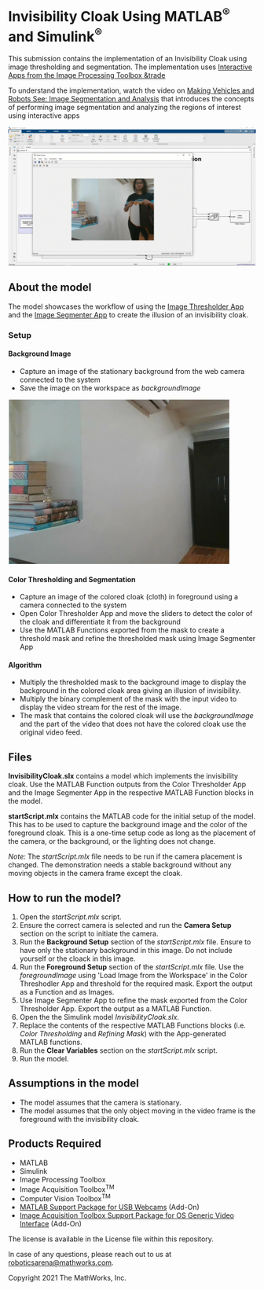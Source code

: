 # Invisibility Cloak Using MATLAB<sup>:registered:</sup> and Simulink<sup>:registered:</sup> 

This submission contains the implementation of an Invisibility Cloak using image thresholding and segmentation.
The implementation uses [Interactive Apps from the Image Processing Toolbox &trade](https://www.mathworks.com/help/images/referencelist.html?type=app&s_tid=CRUX_topnav)

To understand the implementation, watch the video on [Making Vehicles and Robots See: Image Segmentation and Analysis](https://www.youtube.com/watch?v=-bYKl64vpGY) that introduces the concepts of performing image segmentation and analyzing the regions of interest using interactive apps

<img src="READMEResources/InvisibilityCloak.gif"> 

## About the model ##

The model showcases the workflow of using the [Image Thresholder App](https://www.mathworks.com/help/images/ref/colorthresholder-app.html) and the [Image Segmenter App](https://www.mathworks.com/help/images/ref/imagesegmenter-app.html) to create the illusion of an invisibility cloak. 

### Setup ###
#### Background Image ####
- Capture an image of the stationary background from the web camera connected to the system 
- Save the image on the workspace as *backgroundImage*
<img src="READMEResources/backgroundImage.png"> 

#### Color Thresholding and Segmentation ####
- Capture an image of the colored cloak (cloth) in foreground using a camera connected to the system 
- Open Color Thresholder App and move the sliders to detect the color of the cloak and differentiate it from the background
- Use the MATLAB Functions exported from the mask to create a threshold mask and refine the thresholded mask using Image Segmenter App

#### Algorithm ####
- Multiply the thresholded mask to the background image to display the background in the colored cloak area giving an illusion of invisibility.
- Multiply the binary complement of the mask with the input video to display the video stream for the rest of the image.
- The mask that contains the colored cloak will use the *backgroundImage* and the part of the video that does not have the colored cloak use the original video feed.

## Files ##

**InvisibilityCloak.slx** contains a model which implements the invisibility cloak. Use the MATLAB Function outputs from the Color Thresholder App and the Image Segmenter App in the respective MATLAB Function blocks in the model.

**startScript.mlx** contains the MATLAB code for the initial setup of the model. This has to be used to capture the background image and the color of the foreground cloak.  This is a one-time setup code as long as the placement of the camera, or the background, or the lighting does not change.

*Note:* The *startScript.mlx* file needs to be run if the camera placement is changed. The demonstration needs a stable background without any moving objects in the camera frame except the cloak.

## How to run the model? ##
1. Open the *startScript.mlx* script. 
2. Ensure the correct camera is selected and run the **Camera Setup** section on the script to initiate the camera. 
3. Run the **Background Setup** section of the *startScript.mlx* file. Ensure to have only the stationary background in this image. Do not include yourself or the cloack in this image.
3. Run the **Foreground Setup** section of the *startScript.mlx* file. Use the *foregroundImage* using 'Load Image from the Workspace' in the Color Threshodler App and threshold for the required mask. Export the output as a Function and as Images.
4. Use Image Segmenter App to refine the mask exported from the Color Thresholder App. Export the output as a MATLAB Function.
5. Open the the Simulink model *InvisibilityCloak.slx*. 
6. Replace the contents of the respective MATLAB Functions blocks (i.e. *Color Thresholding* and *Refining Mask*) with the App-generated MATLAB functions.
7. Run the **Clear Variables** section on the *startScript.mlx* script.
7. Run the model.



## Assumptions in the model ##

- The model assumes that the camera is stationary.
- The model assumes that the only object moving in the video frame is the foreground with the invisibility cloak.

## Products Required ##
- MATLAB
- Simulink
- Image Processing Toolbox
- Image Acquisition Toolbox<sup>TM</sup> 
- Computer Vision Toolbox<sup>TM</sup>
- [MATLAB Support Package for USB Webcams](https://www.mathworks.com/matlabcentral/fileexchange/45182-matlab-support-package-for-usb-webcams) (Add-On)
- [Image Acquisition Toolbox Support Package for OS Generic Video Interface](https://in.mathworks.com/matlabcentral/fileexchange/45183-image-acquisition-toolbox-support-package-for-os-generic-video-interface) (Add-On)

The license is available in the License file within this repository.

In case of any questions, please reach out to us at roboticsarena@mathworks.com.

Copyright 2021 The MathWorks, Inc.

